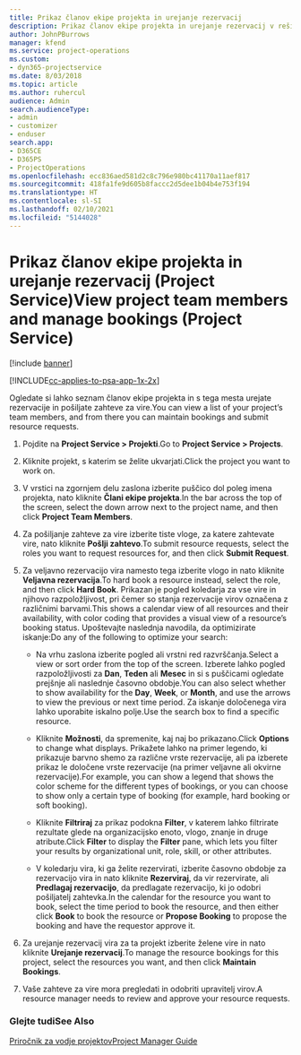 ```yaml
---
title: Prikaz članov ekipe projekta in urejanje rezervacij
description: Prikaz članov ekipe projekta in urejanje rezervacij v rešitvi Project Service
author: JohnPBurrows
manager: kfend
ms.service: project-operations
ms.custom:
- dyn365-projectservice
ms.date: 8/03/2018
ms.topic: article
ms.author: ruhercul
audience: Admin
search.audienceType:
- admin
- customizer
- enduser
search.app:
- D365CE
- D365PS
- ProjectOperations
ms.openlocfilehash: ecc836aed581d2c8c796e980bc41170a11aef817
ms.sourcegitcommit: 418fa1fe9d605b8faccc2d5dee1b04b4e753f194
ms.translationtype: HT
ms.contentlocale: sl-SI
ms.lasthandoff: 02/10/2021
ms.locfileid: "5144028"
---
```

# <a name="view-project-team-members-and-manage-bookings-project-service"></a><span data-ttu-id="9d407-103">Prikaz članov ekipe projekta in urejanje rezervacij (Project Service)</span><span class="sxs-lookup"><span data-stu-id="9d407-103">View project team members and manage bookings (Project Service)</span></span>

[!include [banner](../includes/psa-now-project-operations.md)]

[!INCLUDE[cc-applies-to-psa-app-1x-2x](../includes/cc-applies-to-psa-app-1x-2x.md)]

<span data-ttu-id="9d407-104">Ogledate si lahko seznam članov ekipe projekta in s tega mesta urejate rezervacije in pošiljate zahteve za vire.</span><span class="sxs-lookup"><span data-stu-id="9d407-104">You can view a list of your project’s team members, and from there you can maintain bookings and submit resource requests.</span></span>  
  
1.  <span data-ttu-id="9d407-105">Pojdite na **Project Service > Projekti**.</span><span class="sxs-lookup"><span data-stu-id="9d407-105">Go to **Project Service > Projects**.</span></span>  
  
2.  <span data-ttu-id="9d407-106">Kliknite projekt, s katerim se želite ukvarjati.</span><span class="sxs-lookup"><span data-stu-id="9d407-106">Click the project you want to work on.</span></span>  
  
3.  <span data-ttu-id="9d407-107">V vrstici na zgornjem delu zaslona izberite puščico dol poleg imena projekta, nato kliknite **Člani ekipe projekta**.</span><span class="sxs-lookup"><span data-stu-id="9d407-107">In the bar across the top of the screen, select the down arrow next to the project name, and then click **Project Team Members**.</span></span>  
  
4.  <span data-ttu-id="9d407-108">Za pošiljanje zahteve za vire izberite tiste vloge, za katere zahtevate vire, nato kliknite **Pošlji zahtevo**.</span><span class="sxs-lookup"><span data-stu-id="9d407-108">To submit resource requests, select the roles you want to request resources for, and then click **Submit Request**.</span></span>  
  
5.  <span data-ttu-id="9d407-109">Za veljavno rezervacijo vira namesto tega izberite vlogo in nato kliknite **Veljavna rezervacija**.</span><span class="sxs-lookup"><span data-stu-id="9d407-109">To hard book a resource instead, select the role, and then click **Hard Book**.</span></span> <span data-ttu-id="9d407-110">Prikazan je pogled koledarja za vse vire in njihovo razpoložljivost, pri čemer so stanja rezervacije virov označena z različnimi barvami.</span><span class="sxs-lookup"><span data-stu-id="9d407-110">This shows a calendar view of all resources and their availability, with color coding that provides a visual view of a resource’s booking status.</span></span> <span data-ttu-id="9d407-111">Upoštevajte naslednja navodila, da optimizirate iskanje:</span><span class="sxs-lookup"><span data-stu-id="9d407-111">Do any of the following to optimize your search:</span></span>  
  
    -   <span data-ttu-id="9d407-112">Na vrhu zaslona izberite pogled ali vrstni red razvrščanja.</span><span class="sxs-lookup"><span data-stu-id="9d407-112">Select a view or sort order from the top of the screen.</span></span> <span data-ttu-id="9d407-113">Izberete lahko pogled razpoložljivosti za **Dan**, **Teden** ali **Mesec** in si s puščicami ogledate prejšnje ali naslednje časovno obdobje.</span><span class="sxs-lookup"><span data-stu-id="9d407-113">You can also select whether to show availability for the **Day**, **Week**, or **Month**, and use the arrows to view the previous or next time period.</span></span> <span data-ttu-id="9d407-114">Za iskanje določenega vira lahko uporabite iskalno polje.</span><span class="sxs-lookup"><span data-stu-id="9d407-114">Use the search box to find a specific resource.</span></span>  
  
    -   <span data-ttu-id="9d407-115">Kliknite **Možnosti**, da spremenite, kaj naj bo prikazano.</span><span class="sxs-lookup"><span data-stu-id="9d407-115">Click **Options** to change what displays.</span></span> <span data-ttu-id="9d407-116">Prikažete lahko na primer legendo, ki prikazuje barvno shemo za različne vrste rezervacije, ali pa izberete prikaz le določene vrste rezervacije (na primer veljavne ali okvirne rezervacije).</span><span class="sxs-lookup"><span data-stu-id="9d407-116">For example, you can show a legend that shows the color scheme for the different types of bookings, or you can choose to show only a certain type of booking (for example, hard booking or soft booking).</span></span>  
  
    -   <span data-ttu-id="9d407-117">Kliknite **Filtriraj** za prikaz podokna **Filter**, v katerem lahko filtrirate rezultate glede na organizacijsko enoto, vlogo, znanje in druge atribute.</span><span class="sxs-lookup"><span data-stu-id="9d407-117">Click **Filter** to display the **Filter** pane, which lets you filter your results by organizational unit, role, skill, or other attributes.</span></span>  
  
    -   <span data-ttu-id="9d407-118">V koledarju vira, ki ga želite rezervirati, izberite časovno obdobje za rezervacijo vira in nato kliknite **Rezerviraj**, da vir rezervirate, ali **Predlagaj rezervacijo**, da predlagate rezervacijo, ki jo odobri pošiljatelj zahtevka.</span><span class="sxs-lookup"><span data-stu-id="9d407-118">In the calendar for the resource you want to book, select the time period to book the resource, and then either click **Book** to book the resource or **Propose Booking** to propose the booking and have the requestor approve it.</span></span>  
  
6.  <span data-ttu-id="9d407-119">Za urejanje rezervacij vira za ta projekt izberite želene vire in nato kliknite **Urejanje rezervacij**.</span><span class="sxs-lookup"><span data-stu-id="9d407-119">To manage the resource bookings for this project, select the resources you want, and then click **Maintain Bookings**.</span></span>  
  
7.  <span data-ttu-id="9d407-120">Vaše zahteve za vire mora pregledati in odobriti upravitelj virov.</span><span class="sxs-lookup"><span data-stu-id="9d407-120">A resource manager needs to review and approve your resource requests.</span></span>  
  
### <a name="see-also"></a><span data-ttu-id="9d407-121">Glejte tudi</span><span class="sxs-lookup"><span data-stu-id="9d407-121">See Also</span></span>  
 [<span data-ttu-id="9d407-122">Priročnik za vodje projektov</span><span class="sxs-lookup"><span data-stu-id="9d407-122">Project Manager Guide</span></span>](../psa/project-manager-guide.md)
